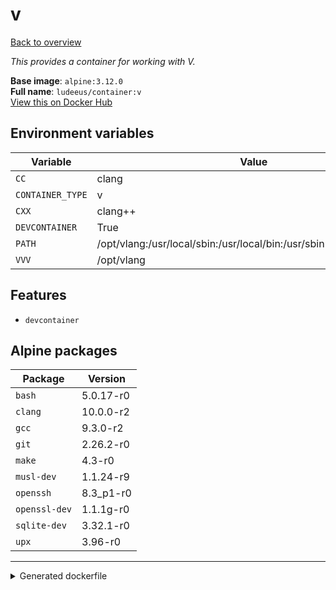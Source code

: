 # v

[Back to overview](../index.md)

_This provides a container for working with V._

**Base image**: `alpine:3.12.0`  
**Full name**: `ludeeus/container:v`  
[View this on Docker Hub](https://hub.docker.com/r/ludeeus/container/tags?page=1&name=v)

## Environment variables

Variable | Value 
-- | --
`CC` | clang
`CONTAINER_TYPE` | v
`CXX` | clang++
`DEVCONTAINER` | True
`PATH` | /opt/vlang:/usr/local/sbin:/usr/local/bin:/usr/sbin:/usr/bin:/sbin:/bin
`VVV` | /opt/vlang

## Features

- `devcontainer`

## Alpine packages

Package | Version 
-- | --
`bash` | 5.0.17-r0
`clang` | 10.0.0-r2
`gcc` | 9.3.0-r2
`git` | 2.26.2-r0
`make` | 4.3-r0
`musl-dev` | 1.1.24-r9
`openssh` | 8.3_p1-r0
`openssl-dev` | 1.1.1g-r0
`sqlite-dev` | 3.32.1-r0
`upx` | 3.96-r0



***
<details>
<summary>Generated dockerfile</summary>

<pre>
FROM alpine:3.12.0

ENV VVV=/opt/vlang
ENV PATH=/opt/vlang:/usr/local/sbin:/usr/local/bin:/usr/sbin:/usr/bin:/sbin:/bin
ENV CXX=clang++
ENV CC=clang
ENV CONTAINER_TYPE=v
ENV DEVCONTAINER=True

COPY rootfs/common /
COPY --from=ludeeus/webhook /bin/binary /bin/webhook

RUN  \ 
    apk add --no-cache  \ 
        bash=5.0.17-r0 \ 
        clang=10.0.0-r2 \ 
        gcc=9.3.0-r2 \ 
        git=2.26.2-r0 \ 
        make=4.3-r0 \ 
        musl-dev=1.1.24-r9 \ 
        openssh=8.3_p1-r0 \ 
        openssl-dev=1.1.1g-r0 \ 
        sqlite-dev=3.32.1-r0 \ 
        upx=3.96-r0 \ 
    && chmod +x /usr/bin/container \ 
    && mkdir -p /opt/vlang \ 
    && ln -s /opt/vlang/v /usr/bin/v \ 
    && git clone https://github.com/vlang/v /opt/vlang \ 
    && cd /opt/vlang \ 
    && make \ 
    && v -version \ 
    && rm -rf /var/cache/apk/* \ 
    && rm -fr /tmp/* /var/{cache,log}/*



LABEL org.opencontainers.image.authors="Ludeeus <hi@ludeeus.dev>"
LABEL org.opencontainers.image.created="2020-07-18T16:44:28.413633"
LABEL org.opencontainers.image.description="This provides a container for working with V."
LABEL org.opencontainers.image.documentation="https://ludeeus.github.io/container/tags/v"
LABEL org.opencontainers.image.licenses="MIT"
LABEL org.opencontainers.image.revision="589fbf4053c7812b821060e23794a83a031007b5"
LABEL org.opencontainers.image.source="https://github.com/ludeeus/container"
LABEL org.opencontainers.image.title="V"
LABEL org.opencontainers.image.url="https://ludeeus.github.io/container/tags/v"
LABEL org.opencontainers.image.vendor="Ludeeus"
LABEL org.opencontainers.image.version="589fbf4053c7812b821060e23794a83a031007b5"
</pre>

<i>This is a generated version of the context used while building the container, some of the labels will not be correct since they use information in the action that publishes the container</i>
</details>
